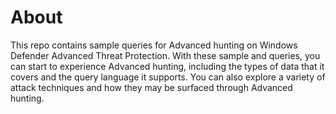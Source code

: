 # About
This repo contains sample queries for Advanced hunting on Windows Defender Advanced Threat Protection.
With these sample and queries, you can start to experience Advanced hunting, including the types of data that it covers and the query language it supports. You can also explore a variety of attack techniques and how they may be surfaced through Advanced hunting.
